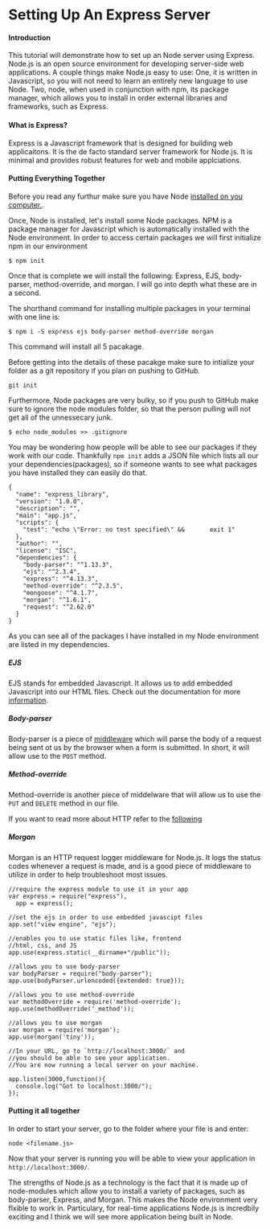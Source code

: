Setting Up An Express Server
===
#### Introduction

This tutorial will demonstrate how to set up an Node server using Express. Node.js is an open source environment for developing server-side web applications. A couple things make Node.js easy to use: One, it is written in Javascript, so you will not need to learn an entirely new language to use Node. Two, node, when used in conjunction with npm, its package manager, which allows you to install in order external libraries and frameworks, such as Express.

#### What is Express?

Express is a Javascript framework that is designed for building web applicaitons. It is the de facto standard server  framework for Node.js. It is minimal and provides robust features for web and mobile applciations.

#### Putting Everything Together

Before you read any furthur make sure you have Node [installed on you computer.](https://nodejs.org/en/).

Once, Node is installed, let's install some Node packages. NPM is a package manager for Javascript which is automatically installed with the Node environment. In order to access certain packages we will first initialize npm in our environment

	$ npm init

Once that is complete we will install the following: Express, EJS, body-parser, method-override, and morgan. I will go into depth what these are in a second.

The shorthand command for installing multiple packages in your terminal with one line is:

	$ npm i -S express ejs body-parser method-override morgan
	
This command will install all 5 pacakage. 

Before getting into the details of these pacakge make sure to intialize your folder as a git repository if you plan on pushing to GitHub.

	git init
	
Furthermore, Node packages are very bulky, so if you push to GitHub make sure to ignore the node modules folder, so that the person pulling will not get all of the unnessecary junk.

	$ echo node_modules >> .gitignore
	
You may be wondering how people will be able to see our packages if they work with our code. Thankfully `npm init` adds a JSON file which lists all our your dependencies(packages), so if someone wants to see what packages you have installed they can easily do that.

	{
	  "name": "express_library",
	  "version": "1.0.0",
	  "description": "",
	  "main": "app.js",
	  "scripts": {
    	"test": "echo \"Error: no test specified\" && 		exit 1"
	  },
	  "author": "",
	  "license": "ISC",
	  "dependencies": {
    	"body-parser": "^1.13.3",
	    "ejs": "^2.3.4",
    	"express": "^4.13.3",
	    "method-override": "^2.3.5",
    	"mongoose": "^4.1.7",
	    "morgan": "^1.6.1",
    	"request": "^2.62.0"
	  }
	}

As you can see all of the packages I have installed in my Node environment are listed in my dependencies.


##### EJS

EJS stands for embedded Javascript. It allows us to add embedded Javascript into our HTML files. Check out the documentation for more [information](http://www.embeddedjs.com/).

##### Body-parser

Body-parser is a piece of [middleware](http://expressjs.com/guide/using-middleware.html) which will parse the body of a request being sent ot us by the browser when a form is submitted. In short, it will allow use to the `POST` method.

##### Method-override

Method-override is another piece of middelware that will allow us to use the `PUT` and `DELETE` method in our file.

If you want to read more about HTTP refer to the [following](http://code.tutsplus.com/tutorials/http-the-protocol-every-web-developer-must-know-part-1--net-31177)

##### Morgan

Morgan is an HTTP request logger middleware for Node.js. It logs the status codes whenever a request is made, and is a good piece of middleware to utilize in order to help troubleshoot most issues.

```
//require the express module to use it in your app
var express = require("express"),
  app = express();

//set the ejs in order to use embedded javascipt files
app.set("view engine", "ejs");

//enables you to use static files like, frontend
//html, css, and JS
app.use(express.static(__dirname+"/public"));

//allows you to use body-parser
var bodyParser = require("body-parser");
app.use(bodyParser.urlencoded({extended: true}));

//allows you to use method-override
var methodOverride = require('method-override');
app.use(methodOverride('_method'));

//allows you to use morgan
var morgan = require('morgan');
app.use(morgan('tiny'));

//In your URL, go to `http://localhost:3000/` and 
//you should be able to see your application.
//You are now running a local server on your machine.

app.listen(3000,function(){
  console.log("Got to localhost:3000/");
});
```
#### Putting it all together

In order to start your server, go to the folder where your file is and enter:

	node <filename.js>
	
Now that your server is running you will be able to view your application in `http://localhost:3000/`.

The strengths of Node.js as a technology is the fact that it is made up of node-modules which allow you to install a variety of packages, such as body-parser, Express, and Morgan. This makes the Node environment very flxible to work in. Particulary, for real-time applications Node.js is incredbily exciting and I think we will see more application being built in Node. 